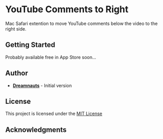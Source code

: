 # YouTube Comments to Right

Mac Safari extention to move YouTube comments below the video to the right side.

## Getting Started

Probably available free in App Store soon...

## Author

- [**Dreamnauts**](https://github.com/dreamnauts) - Initial version

## License

This project is licensed under the [MIT License](./LICENSE)

## Acknowledgments

